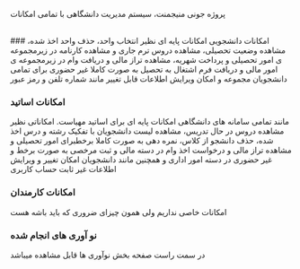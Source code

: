 پروژه جونی منیجمنت، سیستم مدیریت دانشگاهی با تمامی امکانات

<br>
### امکانات دانشجویی
امکانات پایه ای نظیر انتخاب واحد، حذف واحد اخذ شده، مشاهده وضعیت تحصیلی، مشاهده دروس ترم جاری و مشاهده کارنامه در زیرمجموعه ی امور تحصیلی و پرداخت شهریه، مشاهده تراز مالی و دریافت وام در زیرمجموعه ی امور مالی و دریافت فرم اشتغال به تحصیل به صورت کاملا غیر حضوری برای تمامی دانشجویان مجموعه و امکان ویرایش اطلاعات قابل تغییر مانند شماره تلفن و رمز عبور

### امکانات اساتید
مانند تمامی سامانه های دانشگاهی امکانات پایه ای برای اساتید مهیاست. امکاناتی نظیر مشاهده دروس در حال تدریس، مشاهده لیست دانشجویان با تفکیک رشته و درس اخذ شده، حذف دانشجو از کلاس، نمره دهی به صورت کاملا برخطبرای امور تحصیلی و مشاهده تراز مالی و درخواست اخذ وام در دسته مالی و ثبت مرخصی به صورت برخط و غیر حضوری در دسته امور اداری و همچنین مانند دانشجویان امکان تغییر و ویرایش اطلاعات غیر ثابت  حساب کاربری

### امکانات کارمندان
امکانات خاصی نداریم ولی همون چیزای ضروری که باید باشه هست

### نو آوری های انجام شده
در سمت راست صفحه بخش نوآوری ها قابل مشاهده میباشد
